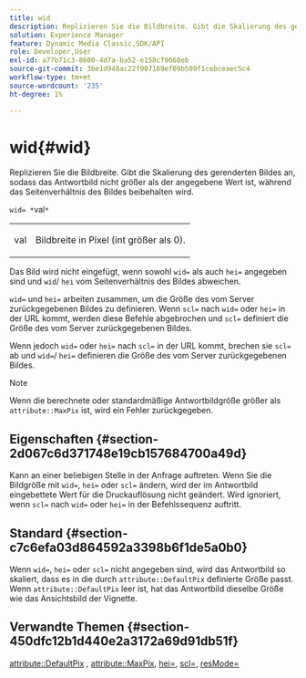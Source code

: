 ```yaml
---
title: wid
description: Replizieren Sie die Bildbreite. Gibt die Skalierung des gerenderten Bildes an, sodass das Antwortbild nicht größer als der angegebene Wert ist, während das Seitenverhältnis des Bildes beibehalten wird.
solution: Experience Manager
feature: Dynamic Media Classic,SDK/API
role: Developer,User
exl-id: a77b71c3-8600-4d7a-ba52-e158cf9668eb
source-git-commit: 3be1d948ac22f907169ef09b509f1cebceaec5c4
workflow-type: tm+mt
source-wordcount: '235'
ht-degree: 1%

---
```


# wid{#wid}

Replizieren Sie die Bildbreite. Gibt die Skalierung des gerenderten Bildes an, sodass das Antwortbild nicht größer als der angegebene Wert ist, während das Seitenverhältnis des Bildes beibehalten wird.

`wid= *`val`*`

<table id="simpletable_1C898A7B99114BE986EC5553F6A31E82"> 
 <tr class="strow"> 
  <td class="stentry"> <p><span class="varname"> val</span> </p> </td> 
  <td class="stentry"> <p>Bildbreite in Pixel (int größer als 0). </p></td> 
 </tr> 
</table>

Das Bild wird nicht eingefügt, wenn sowohl `wid=` als auch `hei=` angegeben sind und `wid`/ `hei` vom Seitenverhältnis des Bildes abweichen.

`wid=` und `hei=` arbeiten zusammen, um die Größe des vom Server zurückgegebenen Bildes zu definieren. Wenn `scl=` nach `wid=` oder `hei=` in der URL kommt, werden diese Befehle abgebrochen und `scl=` definiert die Größe des vom Server zurückgegebenen Bildes.

Wenn jedoch `wid=` oder `hei=` nach `scl=` in der URL kommt, brechen sie `scl=` ab und `wid=`/ `hei=` definieren die Größe des vom Server zurückgegebenen Bildes.

>[!NOTE]
>
>Wenn die berechnete oder standardmäßige Antwortbildgröße größer als `attribute::MaxPix` ist, wird ein Fehler zurückgegeben.

## Eigenschaften {#section-2d067c6d371748e19cb157684700a49d}

Kann an einer beliebigen Stelle in der Anfrage auftreten. Wenn Sie die Bildgröße mit `wid=`, `hei=` oder `scl=` ändern, wird der im Antwortbild eingebettete Wert für die Druckauflösung nicht geändert. Wird ignoriert, wenn `scl=` nach `wid=` oder `hei=` in der Befehlssequenz auftritt.

## Standard {#section-c7c6efa03d864592a3398b6f1de5a0b0}

Wenn `wid=`, `hei=` oder `scl=` nicht angegeben sind, wird das Antwortbild so skaliert, dass es in die durch `attribute::DefaultPix` definierte Größe passt. Wenn `attribute::DefaultPix` leer ist, hat das Antwortbild dieselbe Größe wie das Ansichtsbild der Vignette.

## Verwandte Themen {#section-450dfc12b1d440e2a3172a69d91db51f}

[attribute::DefaultPix](../../../../../ir-api/material-cat/image-rendering-api-ref/c-ir-material-catalog/c-ir-attributes-reference/r-ir-defaultpix.md#reference-102c98f9b5d24d2aaaeb756653fb0e6f) , [attribute::MaxPix](../../../../../ir-api/material-cat/image-rendering-api-ref/c-ir-material-catalog/c-ir-attributes-reference/r-ir-maxpix.md#reference-569f186bbc2840a6bd3cffa8ff3e7657), [hei=](../../../../../ir-api/http-protocol/image-rendering-api-ref/c-ir-http-protocol-ref/c-ir-http-protocol-command-reference/r-ir-hei.md#reference-1c08f60365a94417a39867c09cac5478), [scl=](../../../../../ir-api/http-protocol/image-rendering-api-ref/c-ir-http-protocol-ref/c-ir-http-protocol-command-reference/r-ir-scl.md#reference-b14b51a6cbe34f0bba42880540592f29), [resMode=](../../../../../ir-api/http-protocol/image-rendering-api-ref/c-ir-http-protocol-ref/c-ir-http-protocol-command-reference/r-ir-http-resmode.md#reference-851a5b636f8948cfb11456c9b7dab0d3)
